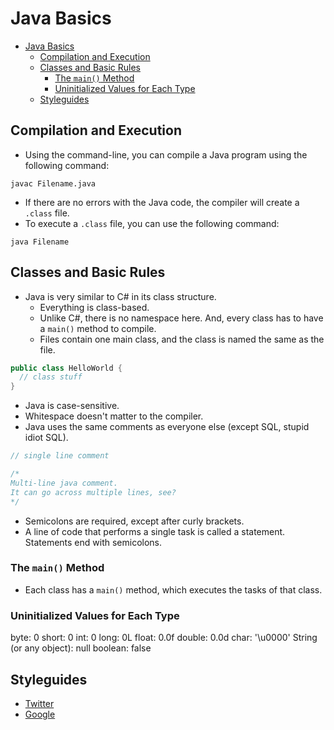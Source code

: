 # Java Basics

- [Java Basics](#java-basics)
  - [Compilation and Execution](#compilation-and-execution)
  - [Classes and Basic Rules](#classes-and-basic-rules)
    - [The `main()` Method](#the-main-method)
    - [Uninitialized Values for Each Type](#uninitialized-values-for-each-type)
  - [Styleguides](#styleguides)

## Compilation and Execution

- Using the command-line, you can compile a Java program using the following command:

```shell
javac Filename.java
```

- If there are no errors with the Java code, the compiler will create a `.class` file.
- To execute a `.class` file, you can use the following command:

```shell
java Filename
```

## Classes and Basic Rules

- Java is very similar to C# in its class structure.
  - Everything is class-based.
  - Unlike C#, there is no namespace here. And, every class has to have a `main()` method to compile.
  - Files contain one main class, and the class is named the same as the file.

```java
public class HelloWorld {
  // class stuff
}
```

- Java is case-sensitive.
- Whitespace doesn't matter to the compiler.
- Java uses the same comments as everyone else (except SQL, stupid idiot SQL).

```java
// single line comment

/*
Multi-line java comment.
It can go across multiple lines, see?
*/
```

- Semicolons are required, except after curly brackets.
- A line of code that performs a single task is called a statement. Statements end with semicolons.

### The `main()` Method

- Each class has a `main()` method, which executes the tasks of that class.

### Uninitialized Values for Each Type

byte: 0
short: 0
int: 0
long: 0L
float: 0.0f
double: 0.0d
char: '\u0000'
String (or any object): null
boolean: false

## Styleguides

- [Twitter](https://github.com/twitter/commons/blob/master/src/java/com/twitter/common/styleguide.md)
- [Google](https://google.github.io/styleguide/javaguide.html)
